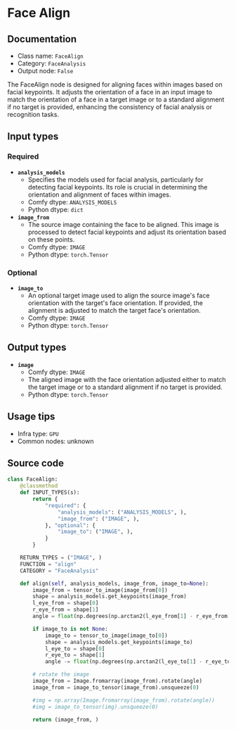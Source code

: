 # Face Align
## Documentation
- Class name: `FaceAlign`
- Category: `FaceAnalysis`
- Output node: `False`

The FaceAlign node is designed for aligning faces within images based on facial keypoints. It adjusts the orientation of a face in an input image to match the orientation of a face in a target image or to a standard alignment if no target is provided, enhancing the consistency of facial analysis or recognition tasks.
## Input types
### Required
- **`analysis_models`**
    - Specifies the models used for facial analysis, particularly for detecting facial keypoints. Its role is crucial in determining the orientation and alignment of faces within images.
    - Comfy dtype: `ANALYSIS_MODELS`
    - Python dtype: `dict`
- **`image_from`**
    - The source image containing the face to be aligned. This image is processed to detect facial keypoints and adjust its orientation based on these points.
    - Comfy dtype: `IMAGE`
    - Python dtype: `torch.Tensor`
### Optional
- **`image_to`**
    - An optional target image used to align the source image's face orientation with the target's face orientation. If provided, the alignment is adjusted to match the target face's orientation.
    - Comfy dtype: `IMAGE`
    - Python dtype: `torch.Tensor`
## Output types
- **`image`**
    - Comfy dtype: `IMAGE`
    - The aligned image with the face orientation adjusted either to match the target image or to a standard alignment if no target is provided.
    - Python dtype: `torch.Tensor`
## Usage tips
- Infra type: `GPU`
- Common nodes: unknown


## Source code
```python
class FaceAlign:
    @classmethod
    def INPUT_TYPES(s):
        return {
            "required": {
                "analysis_models": ("ANALYSIS_MODELS", ),
                "image_from": ("IMAGE", ),
            }, "optional": {
                "image_to": ("IMAGE", ),
            }
        }

    RETURN_TYPES = ("IMAGE", )
    FUNCTION = "align"
    CATEGORY = "FaceAnalysis"

    def align(self, analysis_models, image_from, image_to=None):
        image_from = tensor_to_image(image_from[0])
        shape = analysis_models.get_keypoints(image_from)
        l_eye_from = shape[0]
        r_eye_from = shape[1]
        angle = float(np.degrees(np.arctan2(l_eye_from[1] - r_eye_from[1], l_eye_from[0] - r_eye_from[0])))

        if image_to is not None:
            image_to = tensor_to_image(image_to[0])
            shape = analysis_models.get_keypoints(image_to)
            l_eye_to = shape[0]
            r_eye_to = shape[1]
            angle -= float(np.degrees(np.arctan2(l_eye_to[1] - r_eye_to[1], l_eye_to[0] - r_eye_to[0])))

        # rotate the image
        image_from = Image.fromarray(image_from).rotate(angle)
        image_from = image_to_tensor(image_from).unsqueeze(0)

        #img = np.array(Image.fromarray(image_from).rotate(angle))
        #img = image_to_tensor(img).unsqueeze(0)

        return (image_from, )

```
